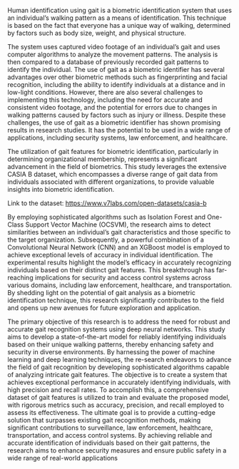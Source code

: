 
Human identification using gait is a biometric identification system that uses an individual’s walking pattern as a means of identification. This technique is based on the fact that everyone has a unique way of walking, determined by factors such as body size, weight, and physical structure. 

The system uses captured video footage of an individual’s gait and uses computer algorithms to analyze the movement patterns. The analysis is then compared to a database of previously recorded gait patterns to identify the individual. The use of gait as a biometric identifier has several advantages over other biometric methods such as fingerprinting and facial recognition, including the ability to identify individuals at a distance and in low-light conditions. However, there are also several challenges to implementing this technology, including the need for accurate and consistent video footage, and the potential for errors due to changes in walking patterns caused by factors such as injury or illness. Despite these challenges, the use of gait as a biometric identifier has shown promising results in research studies. It has the potential to be used in a wide range of applications, including security systems, law enforcement, and healthcare.

The utilization of gait features for biometric identification, particularly in determining organizational membership, represents a significant advancement in the field of biometrics. This study leverages the extensive CASIA B dataset, which encompasses a diverse range of gait data from individuals associated with different organizations, to provide valuable insights into biometric identification. 

Link to the dataset: https://www.v7labs.com/open-datasets/casia-b  


By employing sophisticated algorithms such as Isolation Forest and One-Class Support Vector Machine (OCSVM), the research aims to detect similarities between an individual’s gait characteristics and those specific to the target organization. Subsequently, a powerful combination of a Convolutional Neural Network (CNN) and an XGBoost model is employed to achieve exceptional levels of accuracy in individual
identification. The experimental results highlight the model’s efficacy in accurately recognizing individuals based on their
distinct gait features. This breakthrough has far-reaching implications for security and access control systems across various domains, including law enforcement, healthcare, and transportation. By shedding light on the potential of gait analysis as a biometric identification technique, this research significantly contributes to the field and opens up new avenues for future exploration and application.

The primary objective of this research is to address the need for robust and accurate gait recognition systems using deep neural networks. This study aims to develop a state-of-the-art model for reliably identifying individuals based on their unique walking patterns, thereby enhancing safety and security in diverse environments. By harnessing the power of machine learning and deep learning techniques, the re-search endeavors to advance the field of gait recognition by developing sophisticated algorithms capable of analyzing intricate gait features. The objective is to create a system that achieves exceptional performance in accurately identifying individuals, with high precision and recall rates. To accomplish this, a comprehensive dataset of gait features is utilized to train and evaluate the proposed model, with rigorous metrics such as accuracy, precision, and recall employed to assess its effectiveness. The ultimate goal is to provide a cutting-edge solution that surpasses existing gait recognition methods, making significant contributions to surveillance, law enforcement, healthcare, transportation, and access control systems. By achieving reliable and accurate identification of individuals based on their gait patterns, the research aims to enhance security measures and ensure public safety in a wide range of real-world applications
